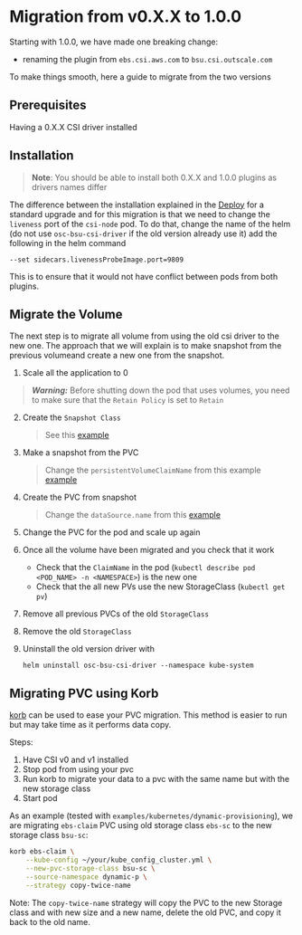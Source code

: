 # Migration from v0.X.X to 1.0.0

Starting with 1.0.0, we have made one breaking change:
- renaming the plugin from `ebs.csi.aws.com` to `bsu.csi.outscale.com`

To make things smooth, here a guide to migrate from the two versions

## Prerequisites
Having a 0.X.X CSI driver installed
## Installation
> **Note**: You should be able to install both 0.X.X and 1.0.0 plugins as drivers names differ

The difference between the installation explained in the [Deploy](./deploy.md) for a standard upgrade and for this migration is that we need to change the `liveness` port of the `csi-node` pod. To do that, change the name of the helm (do not use `osc-bsu-csi-driver` if the old version already use it) add the following in the helm command
```shell
--set sidecars.livenessProbeImage.port=9809
```

This is to ensure that it would not have conflict between pods from both plugins.

## Migrate the Volume
The next step is to migrate all volume from using the old csi driver to the new one. The approach that we will explain is to make snapshot from the previous volumeand create a new one from the snapshot.

1. Scale all the application to 0
> **_Warning:_** Before shutting down the pod that uses volumes, you need to make sure that the `Retain Policy` is set to `Retain`
2. Create the `Snapshot Class`
   > See this [example](../examples/kubernetes/snapshot/specs/classes/storageclass.yaml)
3. Make a snapshot from the PVC
   > Change the `persistentVolumeClaimName` from this example [example](../examples/kubernetes/snapshot/specs/snapshot/snapshot.yaml)
4. Create the PVC from snapshot
   > Change the `dataSource.name` from this [example](../examples/kubernetes/snapshot/specs/snapshot-restore/claim.yaml) 
5. Change the PVC for the pod and scale up again

6. Once all the volume have been migrated and you check that it work
   - Check that the `ClaimName` in the pod (`kubectl describe pod <POD_NAME> -n <NAMESPACE>`) is the new one
   - Check that the all new PVs use the new StorageClass (`kubectl get pv`)

7. Remove all previous PVCs of the old `StorageClass`
8. Remove the old `StorageClass`
9. Uninstall the old version driver with 
   ```shell
   helm uninstall osc-bsu-csi-driver --namespace kube-system
   ```

## Migrating PVC using Korb

[korb](https://github.com/BeryJu/korb) can be used to ease your PVC migration.
This method is easier to run but may take time as it performs data copy.

Steps:
1. Have CSI v0 and v1 installed 
2. Stop pod from using your pvc
3. Run korb to migrate your data to a pvc with the same name but with the new storage class
4. Start pod

As an example (tested with `examples/kubernetes/dynamic-provisioning`), we are migrating `ebs-claim` PVC using old storage class `ebs-sc` to the new storage class `bsu-sc`:
```bash
korb ebs-claim \
    --kube-config ~/your/kube_config_cluster.yml \
    --new-pvc-storage-class bsu-sc \
    --source-namespace dynamic-p \
    --strategy copy-twice-name
```

Note: The `copy-twice-name` strategy will copy the PVC to the new Storage class and with new size and a new name, delete the old PVC, and copy it back to the old name.